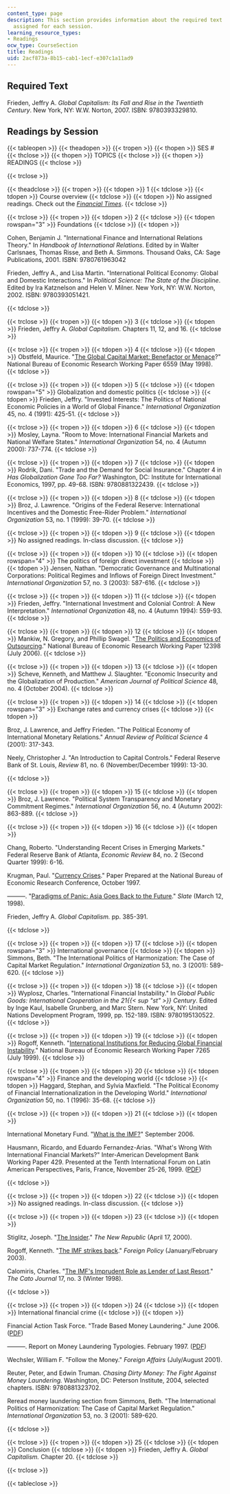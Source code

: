 ```yaml
---
content_type: page
description: This section provides information about the required text and the readings
  assigned for each session.
learning_resource_types:
- Readings
ocw_type: CourseSection
title: Readings
uid: 2acf873a-8b15-cab1-1ecf-e307c1a11ad9
---
```


Required Text
-------------

Frieden, Jeffry A. _Global Capitalism: Its Fall and Rise in the Twentieth Century_. New York, NY: W.W. Norton, 2007. ISBN: 9780393329810.

Readings by Session
-------------------

{{< tableopen >}}
{{< theadopen >}}
{{< tropen >}}
{{< thopen >}}
SES #
{{< thclose >}}
{{< thopen >}}
TOPICS
{{< thclose >}}
{{< thopen >}}
READINGS
{{< thclose >}}

{{< trclose >}}

{{< theadclose >}}
{{< tropen >}}
{{< tdopen >}}
1
{{< tdclose >}}
{{< tdopen >}}
Course overview
{{< tdclose >}}
{{< tdopen >}}
No assigned readings. Check out the [_Financial Times_](http://www.ft.com/).
{{< tdclose >}}

{{< trclose >}}
{{< tropen >}}
{{< tdopen >}}
2
{{< tdclose >}}
{{< tdopen rowspan="3" >}}
Foundations
{{< tdclose >}}
{{< tdopen >}}


Cohen, Benjamin J. "International Finance and International Relations Theory." In _Handbook of International Relations_. Edited by in Walter Carlsnaes, Thomas Risse, and Beth A. Simmons. Thousand Oaks, CA: Sage Publications, 2001. ISBN: 9780761963042

Frieden, Jeffry A., and Lisa Martin. "International Political Economy: Global and Domestic Interactions." In _Political Science: The State of the Discipline_. Edited by Ira Katznelson and Helen V. Milner. New York, NY: W.W. Norton, 2002. ISBN: 9780393051421.


{{< tdclose >}}

{{< trclose >}}
{{< tropen >}}
{{< tdopen >}}
3
{{< tdclose >}}
{{< tdopen >}}
Frieden, Jeffry A. _Global Capitalism_. Chapters 11, 12, and 16.
{{< tdclose >}}

{{< trclose >}}
{{< tropen >}}
{{< tdopen >}}
4
{{< tdclose >}}
{{< tdopen >}}
Obstfeld, Maurice. "[The Global Capital Market: Benefactor or Menace](http://www.nber.org/papers/6559)?" National Bureau of Economic Research Working Paper 6559 (May 1998).
{{< tdclose >}}

{{< trclose >}}
{{< tropen >}}
{{< tdopen >}}
5
{{< tdclose >}}
{{< tdopen rowspan="5" >}}
Globalization and domestic politics
{{< tdclose >}}
{{< tdopen >}}
Frieden, Jeffry. "Invested Interests: The Politics of National Economic Policies in a World of Global Finance." _International Organization_ 45, no. 4 (1991): 425-51.
{{< tdclose >}}

{{< trclose >}}
{{< tropen >}}
{{< tdopen >}}
6
{{< tdclose >}}
{{< tdopen >}}
Mosley, Layna. "Room to Move: International Financial Markets and National Welfare States." _International Organization_ 54, no. 4 (Autumn 2000): 737-774.
{{< tdclose >}}

{{< trclose >}}
{{< tropen >}}
{{< tdopen >}}
7
{{< tdclose >}}
{{< tdopen >}}
Rodrik, Dani. "Trade and the Demand for Social Insurance." Chapter 4 in _Has Globalization Gone Too Far?_ Washington, DC: Institute for International Economics, 1997, pp. 49-68. ISBN: 9780881322439.
{{< tdclose >}}

{{< trclose >}}
{{< tropen >}}
{{< tdopen >}}
8
{{< tdclose >}}
{{< tdopen >}}
Broz, J. Lawrence. "Origins of the Federal Reserve: International Incentives and the Domestic Free-Rider Problem." _International Organization_ 53, no. 1 (1999): 39-70.
{{< tdclose >}}

{{< trclose >}}
{{< tropen >}}
{{< tdopen >}}
9
{{< tdclose >}}
{{< tdopen >}}
No assigned readings. In-class discussion.
{{< tdclose >}}

{{< trclose >}}
{{< tropen >}}
{{< tdopen >}}
10
{{< tdclose >}}
{{< tdopen rowspan="4" >}}
The politics of foreign direct investment
{{< tdclose >}}
{{< tdopen >}}
Jensen, Nathan. "Democratic Governance and Multinational Corporations: Political Regimes and Inflows of Foreign Direct Investment." _International Organization_ 57, no. 3 (2003): 587-616.
{{< tdclose >}}

{{< trclose >}}
{{< tropen >}}
{{< tdopen >}}
11
{{< tdclose >}}
{{< tdopen >}}
Frieden, Jeffry. "International Investment and Colonial Control: A New Interpretation." _International Organization_ 48, no. 4 (Autumn 1994): 559-93.
{{< tdclose >}}

{{< trclose >}}
{{< tropen >}}
{{< tdopen >}}
12
{{< tdclose >}}
{{< tdopen >}}
Mankiw, N. Gregory, and Phillip Swagel. "[The Politics and Economics of Outsourcing](http://www.nber.org/papers/w12398)." National Bureau of Economic Research Working Paper 12398 (July 2006).
{{< tdclose >}}

{{< trclose >}}
{{< tropen >}}
{{< tdopen >}}
13
{{< tdclose >}}
{{< tdopen >}}
Scheve, Kenneth, and Matthew J. Slaughter. "Economic Insecurity and the Globalization of Production." _American Journal of Political Science_ 48, no. 4 (October 2004).
{{< tdclose >}}

{{< trclose >}}
{{< tropen >}}
{{< tdopen >}}
14
{{< tdclose >}}
{{< tdopen rowspan="3" >}}
Exchange rates and currency crises
{{< tdclose >}}
{{< tdopen >}}


Broz, J. Lawrence, and Jeffry Frieden. "The Political Economy of International Monetary Relations." _Annual Review of Political Science_ 4 (2001): 317-343.

Neely, Christopher J. "An Introduction to Capital Controls." Federal Reserve Bank of St. Louis, _Review_ 81, no. 6 (November/December 1999): 13-30.


{{< tdclose >}}

{{< trclose >}}
{{< tropen >}}
{{< tdopen >}}
15
{{< tdclose >}}
{{< tdopen >}}
Broz, J. Lawrence. "Political System Transparency and Monetary Commitment Regimes." _International Organization_ 56, no. 4 (Autumn 2002): 863-889.
{{< tdclose >}}

{{< trclose >}}
{{< tropen >}}
{{< tdopen >}}
16
{{< tdclose >}}
{{< tdopen >}}


Chang, Roberto. "Understanding Recent Crises in Emerging Markets." Federal Reserve Bank of Atlanta, _Economic Review_ 84, no. 2 (Second Quarter 1999): 6-16.

Krugman, Paul. "[Currency Crises](http://www.pkarchive.org/crises/crises.html)." Paper Prepared at the National Bureau of Economic Research Conference, October 1997.

———. "[Paradigms of Panic: Asia Goes Back to the Future](http://www.pkarchive.org/crises/panic.html)." _Slate_ (March 12, 1998).

Frieden, Jeffry A. _Global Capitalism._ pp. 385-391.


{{< tdclose >}}

{{< trclose >}}
{{< tropen >}}
{{< tdopen >}}
17
{{< tdclose >}}
{{< tdopen rowspan="3" >}}
International governance
{{< tdclose >}}
{{< tdopen >}}
Simmons, Beth. "The International Politics of Harmonization: The Case of Capital Market Regulation." _International Organization_ 53, no. 3 (2001): 589-620.
{{< tdclose >}}

{{< trclose >}}
{{< tropen >}}
{{< tdopen >}}
18
{{< tdclose >}}
{{< tdopen >}}
Wyplosz, Charles. "International Financial Instability." In _Global Public Goods: International Cooperation in the 21{{< sup "st" >}} Century_. Edited by Inge Kaul, Isabelle Grunberg, and Marc Stern. New York, NY: United Nations Development Program, 1999, pp. 152-189. ISBN: 9780195130522.
{{< tdclose >}}

{{< trclose >}}
{{< tropen >}}
{{< tdopen >}}
19
{{< tdclose >}}
{{< tdopen >}}
Rogoff, Kenneth. "[International Institutions for Reducing Global Financial Instability](http://www.nber.org/papers/W7265)." National Bureau of Economic Research Working Paper 7265 (July 1999).
{{< tdclose >}}

{{< trclose >}}
{{< tropen >}}
{{< tdopen >}}
20
{{< tdclose >}}
{{< tdopen rowspan="4" >}}
Finance and the developing world
{{< tdclose >}}
{{< tdopen >}}
Haggard, Stephan, and Sylvia Maxfield. "The Political Economy of Financial Internationalization in the Developing World." _International Organization_ 50, no. 1 (1996): 35-68.
{{< tdclose >}}

{{< trclose >}}
{{< tropen >}}
{{< tdopen >}}
21
{{< tdclose >}}
{{< tdopen >}}


International Monetary Fund. "[What is the IMF?](http://www.imf.org/external/pubind.htm)" September 2006.

Hausmann, Ricardo, and Eduardo Fernandez-Arias. "What's Wrong With International Financial Markets?" Inter-American Development Bank Working Paper 429. Presented at the Tenth International Forum on Latin American Perspectives, Paris, France, November 25-26, 1999. ([PDF](https://pdfs.semanticscholar.org/d2b8/b4427d0a4ce955029c8a1001e9bb1783c507.pdf))


{{< tdclose >}}

{{< trclose >}}
{{< tropen >}}
{{< tdopen >}}
22
{{< tdclose >}}
{{< tdopen >}}
No assigned readings. In-class discussion.
{{< tdclose >}}

{{< trclose >}}
{{< tropen >}}
{{< tdopen >}}
23
{{< tdclose >}}
{{< tdopen >}}


Stiglitz, Joseph. "[The Insider](https://newrepublic.com/article/61082/the-insider)." _The New Republic_ (April 17, 2000).

Rogoff, Kenneth. "[The IMF strikes back](http://www.imf.org/external/np/vc/2003/021003.htm)." _Foreign Policy_ (January/February 2003).

Calomiris, Charles. "[The IMF's Imprudent Role as Lender of Last Resort](http://academiccommons.columbia.edu/catalog/ac%3A138527)." _The Cato Journal_ 17, no. 3 (Winter 1998).


{{< tdclose >}}

{{< trclose >}}
{{< tropen >}}
{{< tdopen >}}
24
{{< tdclose >}}
{{< tdopen >}}
International financial crime
{{< tdclose >}}
{{< tdopen >}}


Financial Action Task Force. "Trade Based Money Laundering." June 2006. ([PDF](https://www.fatf-gafi.org/publications/methodsandtrends/documents/trade-basedmoneylaundering.html))

———. Report on Money Laundering Typologies. February 1997. ([PDF](http://www.fatf-gafi.org/dataoecd/31/29/34043795.pdf))

Wechsler, William F. "Follow the Money." _Foreign Affairs_ (July/August 2001).

Reuter, Peter, and Edwin Truman. _Chasing Dirty Money: The Fight Against Money Laundering._ Washington, DC: Peterson Institute, 2004, selected chapters. ISBN: 9780881323702.

Reread money laundering section from Simmons, Beth. "The International Politics of Harmonization: The Case of Capital Market Regulation." _International Organization_ 53, no. 3 (2001): 589-620.


{{< tdclose >}}

{{< trclose >}}
{{< tropen >}}
{{< tdopen >}}
25
{{< tdclose >}}
{{< tdopen >}}
Conclusion
{{< tdclose >}}
{{< tdopen >}}
Frieden, Jeffry A. _Global Capitalism._ Chapter 20.
{{< tdclose >}}

{{< trclose >}}

{{< tableclose >}}